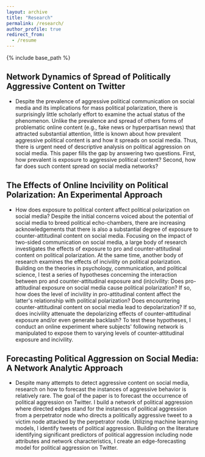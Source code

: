 ```yaml
---
layout: archive
title: "Research"
permalink: /research/
author_profile: true
redirect_from:
  - /resume
---
```


{% include base_path %}




## Network Dynamics of Spread of Politically Aggressive Content on Twitter

* Despite the prevalence of aggressive political communication on social media and its implications for mass political polarization, there is surprisingly little scholarly effort to examine the actual status of the phenomenon. Unlike the prevalence and spread of others forms of problematic online content (e.g., fake news or hyperpartisan news) that attracted substantial attention, little is known about how prevalent aggressive political content is and how it spreads on social media. Thus, there is urgent need of descriptive analysis on political aggression on social media. This paper fills the gap by answering two questions. First, how prevalent is exposure to aggressive political content? Second, how far does such content spread on social media networks? 

## The Effects of Online Incivility on Political Polarization: An Experimental Approach

* How does exposure to political content affect political polarization on social media? Despite the initial concerns voiced about the potential of social media to breed political echo-chambers, there are increasing acknowledgements that there is also a substantial degree of exposure to counter-attitudinal content on social media. Focusing on the impact of two-sided communication on social media, a large body of research investigates the effects of exposure to pro and counter-attitudinal content on political polarization. At the same time, another body of research examines the effects of incivility on political polarization. Building on the theories in psychology, communication, and political science, I test a series of hypotheses concerning the interaction between pro and counter-attitudinal exposure and (in)civility: Does pro-attitudinal exposure on social media cause political polarization? If so, how does the level of incivility in pro-attitudinal content affect the latter's relationship with political polarization? Does encountering counter-attitudinal content on social media lead to depolarization? If so, does incivility attenuate the depolarizing effects of counter-attitudinal exposure and/or even generate backlash? To test these hypotheses, I conduct an online experiment where subjects' following network is manipulated to expose them to varying levels of counter-attitudinal exposure and incivility. 

## Forecasting Political Aggression on Social Media: A Network Analytic Approach

* Despite many attempts to detect aggressive content on social media, research on how to forecast the instances of aggressive behavior is relatively rare. The goal of the paper is to forecast the occurrence of political aggression on Twitter. I build a network of political aggression where directed edges stand for the instances of political aggression from a perpetrator node who directs a politically aggressive tweet to a victim node attacked by the perpetrator node. Utilizing  machine learning models, I identify tweets of political aggression. Building on the literature identifying significant predictors of political aggression including node attributes and network characteristics, I create an edge-forecasting model for political aggression on Twitter.


